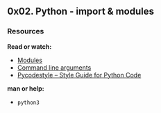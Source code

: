 ## 0x02. Python - import & modules

### Resources
**Read or watch:**

- [Modules](https://intranet.alxswe.com/rltoken/SY-cMfnwbHoPFaJ-D_LWig)
- [Command line
arguments](https://intranet.alxswe.com/rltoken/5e3TphtJ6WSVkWsdd2eX_A)
- [Pycodestyle – Style Guide for Python
Code](https://intranet.alxswe.com/rltoken/FlkAJ_kPXHC4Y65WrRvA4A)

**man or help:**
- `python3`
